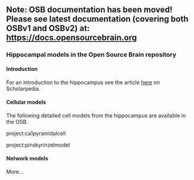 ## Note: OSB documentation has been moved! Please see latest documentation (covering both OSBv1 and OSBv2) at: https://docs.opensourcebrain.org

### Hippocampal models in the Open Source Brain repository

#### Introduction

For an introduction to the hippocampus see the article [here](http://www.scholarpedia.org/article/Hippocampus) on Scholarpedia.

#### Cellular models

The following detailed cell models from the hippocampus are available in the OSB.

project:ca1pyramidalcell

project:pinskyrinzelmodel

#### Network models

More…
